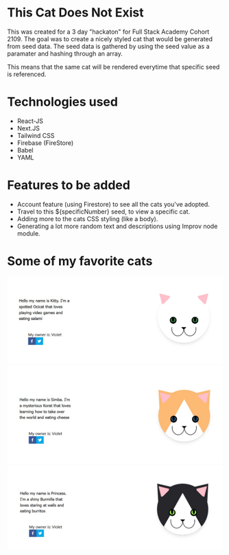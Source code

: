 # This Cat Does Not Exist

This was created for a 3 day "hackaton" for Full Stack Academy Cohort 2109. The goal was to create a nicely styled cat that would be generated from seed data. The seed data is gathered by using the seed value as a paramater and hashing through an array.

This means that the same cat will be rendered everytime that specific seed is referenced.

# Technologies used

- React-JS
- Next.JS
- Tailwind CSS
- Firebase (FireStore)
- Babel
- YAML

# Features to be added

- Account feature (using Firestore) to see all the cats you've adopted.
- Travel to this ${specificNumber} seed, to view a specific cat.
- Adding more to the cats CSS styling (like a body).
- Generating a lot more random text and descriptions using Improv node module.

# Some of my favorite cats

<img src="./Cat1.jpg">
<img src="./Cat2.jpg">
<img src="./Cat3.jpg">
